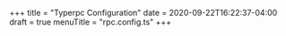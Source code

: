 +++
title = "Typerpc Configuration"
date = 2020-09-22T16:22:37-04:00
draft = true
menuTitle = "rpc.config.ts"
+++

